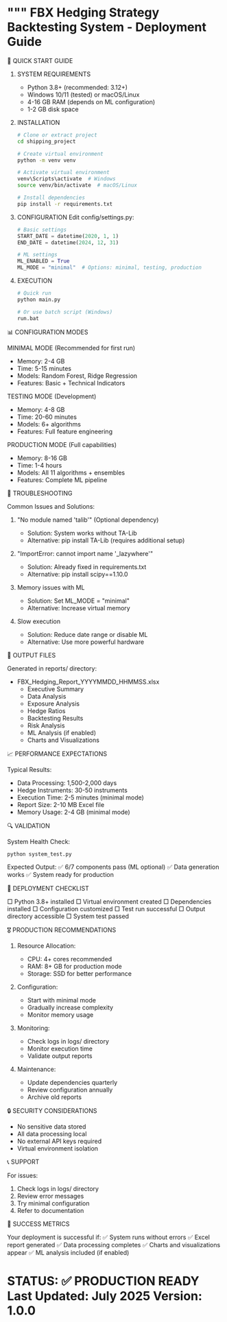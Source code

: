 """
FBX Hedging Strategy Backtesting System - Deployment Guide
==========================================================

🚀 QUICK START GUIDE

1. SYSTEM REQUIREMENTS
   - Python 3.8+ (recommended: 3.12+)
   - Windows 10/11 (tested) or macOS/Linux
   - 4-16 GB RAM (depends on ML configuration)
   - 1-2 GB disk space

2. INSTALLATION
   ```bash
   # Clone or extract project
   cd shipping_project
   
   # Create virtual environment
   python -m venv venv
   
   # Activate virtual environment
   venv\Scripts\activate  # Windows
   source venv/bin/activate  # macOS/Linux
   
   # Install dependencies
   pip install -r requirements.txt
   ```

3. CONFIGURATION
   Edit config/settings.py:
   ```python
   # Basic settings
   START_DATE = datetime(2020, 1, 1)
   END_DATE = datetime(2024, 12, 31)
   
   # ML settings
   ML_ENABLED = True
   ML_MODE = "minimal"  # Options: minimal, testing, production
   ```

4. EXECUTION
   ```bash
   # Quick run
   python main.py
   
   # Or use batch script (Windows)
   run.bat
   ```

📊 CONFIGURATION MODES

MINIMAL MODE (Recommended for first run)
- Memory: 2-4 GB
- Time: 5-15 minutes
- Models: Random Forest, Ridge Regression
- Features: Basic + Technical Indicators

TESTING MODE (Development)
- Memory: 4-8 GB
- Time: 20-60 minutes
- Models: 6+ algorithms
- Features: Full feature engineering

PRODUCTION MODE (Full capabilities)
- Memory: 8-16 GB
- Time: 1-4 hours
- Models: All 11 algorithms + ensembles
- Features: Complete ML pipeline

🔧 TROUBLESHOOTING

Common Issues and Solutions:

1. "No module named 'talib'" (Optional dependency)
   - Solution: System works without TA-Lib
   - Alternative: pip install TA-Lib (requires additional setup)

2. "ImportError: cannot import name '_lazywhere'"
   - Solution: Already fixed in requirements.txt
   - Alternative: pip install scipy==1.10.0

3. Memory issues with ML
   - Solution: Set ML_MODE = "minimal"
   - Alternative: Increase virtual memory

4. Slow execution
   - Solution: Reduce date range or disable ML
   - Alternative: Use more powerful hardware

🎯 OUTPUT FILES

Generated in reports/ directory:
- FBX_Hedging_Report_YYYYMMDD_HHMMSS.xlsx
  * Executive Summary
  * Data Analysis
  * Exposure Analysis
  * Hedge Ratios
  * Backtesting Results
  * Risk Analysis
  * ML Analysis (if enabled)
  * Charts and Visualizations

📈 PERFORMANCE EXPECTATIONS

Typical Results:
- Data Processing: 1,500-2,000 days
- Hedge Instruments: 30-50 instruments
- Execution Time: 2-5 minutes (minimal mode)
- Report Size: 2-10 MB Excel file
- Memory Usage: 2-4 GB (minimal mode)

🔍 VALIDATION

System Health Check:
```bash
python system_test.py
```

Expected Output:
✅ 6/7 components pass (ML optional)
✅ Data generation works
✅ System ready for production

🚀 DEPLOYMENT CHECKLIST

□ Python 3.8+ installed
□ Virtual environment created
□ Dependencies installed
□ Configuration customized
□ Test run successful
□ Output directory accessible
□ System test passed

🎖️ PRODUCTION RECOMMENDATIONS

1. Resource Allocation:
   - CPU: 4+ cores recommended
   - RAM: 8+ GB for production mode
   - Storage: SSD for better performance

2. Configuration:
   - Start with minimal mode
   - Gradually increase complexity
   - Monitor memory usage

3. Monitoring:
   - Check logs in logs/ directory
   - Monitor execution time
   - Validate output reports

4. Maintenance:
   - Update dependencies quarterly
   - Review configuration annually
   - Archive old reports

🔒 SECURITY CONSIDERATIONS

- No sensitive data stored
- All data processing local
- No external API keys required
- Virtual environment isolation

📞 SUPPORT

For issues:
1. Check logs in logs/ directory
2. Review error messages
3. Try minimal configuration
4. Refer to documentation

🎯 SUCCESS METRICS

Your deployment is successful if:
✅ System runs without errors
✅ Excel report generated
✅ Data processing completes
✅ Charts and visualizations appear
✅ ML analysis included (if enabled)

STATUS: ✅ PRODUCTION READY
Last Updated: July 2025
Version: 1.0.0
==========================================================
